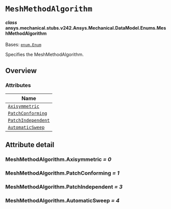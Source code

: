 # `MeshMethodAlgorithm`



#### *class* ansys.mechanical.stubs.v242.Ansys.Mechanical.DataModel.Enums.MeshMethodAlgorithm

Bases: [`enum.Enum`](https://docs.python.org/3/library/enum.html#enum.Enum)

Specifies the MeshMethodAlgorithm.

<!-- !! processed by numpydoc !! -->

<a id="overview"></a>

## Overview

### Attributes

| Name |
| ------------------------------------------------------------- |
| [`Axisymmetric`](#MeshMethodAlgorithm.Axisymmetric) |
| [`PatchConforming`](#MeshMethodAlgorithm.PatchConforming) |
| [`PatchIndependent`](#MeshMethodAlgorithm.PatchIndependent) |
| [`AutomaticSweep`](#MeshMethodAlgorithm.AutomaticSweep) |

<a id="attribute-detail"></a>

## Attribute detail

<a id="MeshMethodAlgorithm.Axisymmetric"></a>

### MeshMethodAlgorithm.Axisymmetric *= 0*

<a id="MeshMethodAlgorithm.PatchConforming"></a>

### MeshMethodAlgorithm.PatchConforming *= 1*

<a id="MeshMethodAlgorithm.PatchIndependent"></a>

### MeshMethodAlgorithm.PatchIndependent *= 3*

<a id="MeshMethodAlgorithm.AutomaticSweep"></a>

### MeshMethodAlgorithm.AutomaticSweep *= 4*


